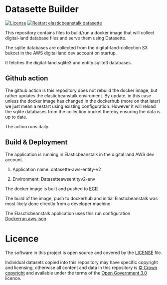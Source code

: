 # Datasette Builder

[![License](https://img.shields.io/github/license/mashape/apistatus.svg)](https://github.com/digital-land/datasette-builder/blob/master/LICENSE)
[![Restart elasticbeanstalk datasette](https://github.com/digital-land/datasette-builder/actions/workflows/restart.yml/badge.svg)](https://github.com/digital-land/datasette-builder/actions/workflows/restart.yml)

This repository contains files to build/run a docker image that will collect digital-land database files and serve them using Datasette.

The sqlite databases are collected from the digital-land-collection S3 bukcet
in the AWS digital land dev account on startup.

It fetches the digital-land.sqlite3 and entity.sqlite3 databases.

## Github action

The github action is this repository does not rebuild the docker image, but rather updates the elasticbeanstalk
enviroment. By update, in this case unless the docker image has changed in the dockerhub (more on that later) we just mean a restart using existing configuration. However it will reload the sqlite databases from the collection bucket thereby ensuring the data is up to date.

The action runs daily.


## Build & Deployment

The application is running in Elasticbeanstalk in the digital land AWS dev account.

1. Application name: datasette-aws-entity-v2

2. Environment: Datasetteawsentityv2-env

The docker image is built and pushed to [ECR](https://d955696714113.dkr.ecr.eu-west-2.amazonaws.com/digital_land_datasette)

The build of the image, push to dockerhub and initial Elasticbeanstalk was most likely
done directly from a developer machine.

The Elascticbeanstalk application uses this run configuration [Dockerrun.aws.json](Dockerrun.aws.json)


# Licence

The software in this project is open source and covered by the [LICENSE](LICENSE) file.

Individual datasets copied into this repository may have specific copyright and licensing, otherwise all content and data in this repository is [© Crown copyright](http://www.nationalarchives.gov.uk/information-management/re-using-public-sector-information/copyright-and-re-use/crown-copyright/) and available under the terms of the [Open Government 3.0](https://www.nationalarchives.gov.uk/doc/open-government-licence/version/3/) licence.

